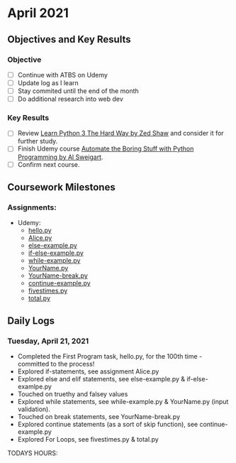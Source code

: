 # April 2021

## Objectives and Key Results

### Objective
- [ ] Continue with ATBS on Udemy
- [ ] Update log as I learn
- [ ] Stay commited until the end of the month
- [ ] Do additional research into web dev

### Key Results
- [ ] Review [Learn Python 3 The Hard Way by Zed Shaw](https://shop.learncodethehardway.org/access/buy/9/) and consider it for further study.
- [ ] Finish Udemy course [Automate the Boring Stuff with Python Programming by Al Sweigart](https://www.udemy.com/course/automate/).
- [ ] Confirm next course.

## Coursework Milestones

### Assignments:
- Udemy:
  - [hello.py](https://github.com/mjll-codes/learning-tracker/blob/main/learning-outcomes/hello.py)
  - [Alice.py](https://github.com/mjll-codes/learning-tracker/blob/main/learning-outcomes/Alice.py)
  - [else-example.py](https://github.com/mjll-codes/learning-tracker/blob/main/learning-outcomes/else-example.py)
  - [if-else-example.py](https://github.com/mjll-codes/learning-tracker/blob/main/learning-outcomes/if-elif-example.py)
  - [while-example.py](https://github.com/mjll-codes/learning-tracker/blob/main/learning-outcomes/while-example.py)
  - [YourName.py](https://github.com/mjll-codes/learning-tracker/blob/main/learning-outcomes/YourName.py)
  - [YourName-break.py](https://github.com/mjll-codes/learning-tracker/blob/main/learning-outcomes/YourName-Break.py)
  - [continue-example.py](https://github.com/mjll-codes/learning-tracker/blob/main/learning-outcomes/continue-example.py)
  - [fivestimes.py](https://github.com/mjll-codes/learning-tracker/blob/main/learning-outcomes/fivetimes.py)
  - [total.py](https://github.com/mjll-codes/learning-tracker/blob/main/learning-outcomes/total.py)

## Daily Logs
  
### Tuesday, April 21, 2021
  - Completed the First Program task, hello.py, for the 100th time - committed to the process!
  - Explored if-statements, see assignment Alice.py
  - Explored else and elif statements, see else-example.py & if-else-examlpe.py
  - Touched on truethy and falsey values  
  - Explored while statements, see while-example.py & YourName.py (input validation).
  - Touched on break statements, see YourName-break.py
  - Explored continue statements (as a sort of skip function), see continue-example.py
  - Explored For Loops, see fivestimes.py & total.py
    
  TODAYS HOURS: 

